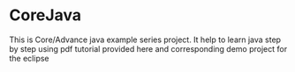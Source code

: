 # CoreJava
This is Core/Advance java example series project. It help to learn java step by step using pdf tutorial provided here and corresponding demo project for the eclipse
